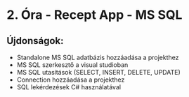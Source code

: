 # 2. Óra - Recept App - MS SQL

## Újdonságok:

 - Standalone MS SQL adatbázis hozzáadása a projekthez
 - MS SQL szerkesztő a visual studioban
 - MS SQL utasítások (SELECT, INSERT, DELETE, UPDATE)
 - Connection hozzáadása a projekthez
 - SQL lekérdezések C# használatával